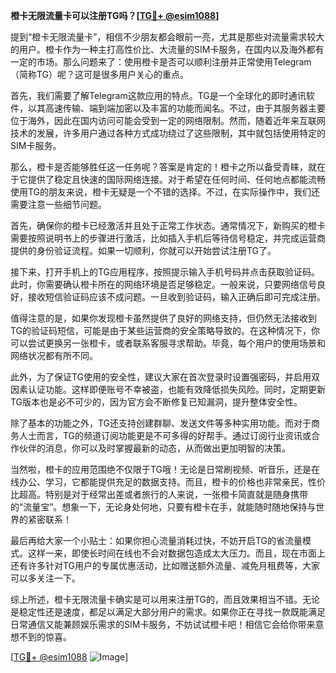 **橙卡无限流量卡可以注册TG吗？[[TG💪+ @esim1088](https://t.me/s/esim1088)]**

提到“橙卡无限流量卡”，相信不少朋友都会眼前一亮，尤其是那些对流量需求较大的用户。橙卡作为一种主打高性价比、大流量的SIM卡服务，在国内以及海外都有一定的市场。那么问题来了：使用橙卡是否可以顺利注册并正常使用Telegram（简称TG）呢？这可是很多用户关心的重点。

首先，我们需要了解Telegram这款应用的特点。TG是一个全球化的即时通讯软件，以其高速传输、端到端加密以及丰富的功能而闻名。不过，由于其服务器主要位于海外，因此在国内访问可能会受到一定的网络限制。然而，随着近年来互联网技术的发展，许多用户通过各种方式成功绕过了这些限制，其中就包括使用特定的SIM卡服务。

那么，橙卡是否能够胜任这一任务呢？答案是肯定的！橙卡之所以备受青睐，就在于它提供了稳定且快速的国际网络连接。对于希望在任何时间、任何地点都能流畅使用TG的朋友来说，橙卡无疑是一个不错的选择。不过，在实际操作中，我们还需要注意一些细节问题。

首先，确保你的橙卡已经激活并且处于正常工作状态。通常情况下，新购买的橙卡需要按照说明书上的步骤进行激活，比如插入手机后等待信号稳定，并完成运营商提供的身份验证流程。如果一切顺利，你就可以开始尝试注册TG了。

接下来，打开手机上的TG应用程序，按照提示输入手机号码并点击获取验证码。此时，你需要确认橙卡所在的网络环境是否足够稳定。一般来说，只要网络信号良好，接收短信验证码应该不成问题。一旦收到验证码，输入正确后即可完成注册。

值得注意的是，如果你发现橙卡虽然提供了良好的网络支持，但仍然无法接收到TG的验证码短信，可能是由于某些运营商的安全策略导致的。在这种情况下，你可以尝试更换另一张橙卡，或者联系客服寻求帮助。毕竟，每个用户的使用场景和网络状况都有所不同。

此外，为了保证TG使用的安全性，建议大家在首次登录时设置强密码，并启用双因素认证功能。这样即便账号不幸被盗，也能有效降低损失风险。同时，定期更新TG版本也是必不可少的，因为官方会不断修复已知漏洞，提升整体安全性。

除了基本的功能之外，TG还支持创建群聊、发送文件等多种实用功能。而对于商务人士而言，TG的频道订阅功能更是不可多得的好帮手。通过订阅行业资讯或合作伙伴的消息，你可以及时掌握最新的动态，从而做出更加明智的决策。

当然啦，橙卡的应用范围绝不仅限于TG哦！无论是日常刷视频、听音乐，还是在线办公、学习，它都能提供充足的数据支持。而且，橙卡的价格也非常亲民，性价比超高。特别是对于经常出差或者旅行的人来说，一张橙卡简直就是随身携带的“流量宝”。想象一下，无论身处何地，只要有橙卡在手，就能随时随地保持与世界的紧密联系！

最后再给大家一个小贴士：如果你担心流量消耗过快，不妨开启TG的省流量模式。这样一来，即使长时间在线也不会对数据包造成太大压力。而且，现在市面上还有许多针对TG用户的专属优惠活动，比如赠送额外流量、减免月租费等，大家可以多关注一下。

综上所述，橙卡无限流量卡确实是可以用来注册TG的，而且效果相当不错。无论是稳定性还是速度，都足以满足大部分用户的需求。如果你正在寻找一款既能满足日常通信又能兼顾娱乐需求的SIM卡服务，不妨试试橙卡吧！相信它会给你带来意想不到的惊喜。

[[TG💪+ @esim1088](https://t.me/s/esim1088) ![Image](https://i.postimg.cc/4NQfJmqS/Snipaste-2025-05-13-00-14-12.png)]